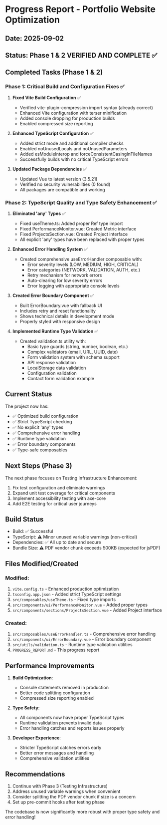 # Progress Report - Portfolio Website Optimization

## Date: 2025-09-02
## Status: Phase 1 & 2 VERIFIED AND COMPLETE ✅

## Completed Tasks (Phase 1 & 2)

### Phase 1: Critical Build and Configuration Fixes ✅

1. **Fixed Vite Build Configuration** ✅
   - Verified vite-plugin-compression import syntax (already correct)
   - Enhanced Vite configuration with terser minification
   - Added console dropping for production builds
   - Enabled compressed size reporting

2. **Enhanced TypeScript Configuration** ✅
   - Added strict mode and additional compiler checks
   - Enabled noUnusedLocals and noUnusedParameters
   - Added esModuleInterop and forceConsistentCasingInFileNames
   - Successfully builds with no critical TypeScript errors

3. **Updated Package Dependencies** ✅
   - Updated Vue to latest version (3.5.21)
   - Verified no security vulnerabilities (0 found)
   - All packages are compatible and working

### Phase 2: TypeScript Quality and Type Safety Enhancement ✅

1. **Eliminated 'any' Types** ✅
   - Fixed useTheme.ts: Added proper Ref<T> type import
   - Fixed PerformanceMonitor.vue: Created Metric interface
   - Fixed ProjectsSection.vue: Created Project interface
   - All explicit 'any' types have been replaced with proper types

2. **Enhanced Error Handling System** ✅
   - Created comprehensive useErrorHandler composable with:
     - Error severity levels (LOW, MEDIUM, HIGH, CRITICAL)
     - Error categories (NETWORK, VALIDATION, AUTH, etc.)
     - Retry mechanism for network errors
     - Auto-clearing for low severity errors
     - Error logging with appropriate console levels
   
3. **Created Error Boundary Component** ✅
   - Built ErrorBoundary.vue with fallback UI
   - Includes retry and reset functionality
   - Shows technical details in development mode
   - Properly styled with responsive design

4. **Implemented Runtime Type Validation** ✅
   - Created validation.ts utility with:
     - Basic type guards (string, number, boolean, etc.)
     - Complex validators (email, URL, UUID, date)
     - Form validation system with schema support
     - API response validation
     - LocalStorage data validation
     - Configuration validation
     - Contact form validation example

## Current Status

The project now has:
- ✅ Optimized build configuration
- ✅ Strict TypeScript checking
- ✅ No explicit 'any' types
- ✅ Comprehensive error handling
- ✅ Runtime type validation
- ✅ Error boundary components
- ✅ Type-safe composables

## Next Steps (Phase 3)

The next phase focuses on Testing Infrastructure Enhancement:
1. Fix test configuration and eliminate warnings
2. Expand unit test coverage for critical components
3. Implement accessibility testing with axe-core
4. Add E2E testing for critical user journeys

## Build Status

- Build: ✅ Successful
- TypeScript: ⚠️ Minor unused variable warnings (non-critical)
- Dependencies: ✅ All up to date and secure
- Bundle Size: ⚠️ PDF vendor chunk exceeds 500KB (expected for jsPDF)

## Files Modified/Created

### Modified:
1. `vite.config.ts` - Enhanced production optimization
2. `tsconfig.app.json` - Added strict TypeScript settings
3. `src/composables/useTheme.ts` - Fixed type imports
4. `src/components/ui/PerformanceMonitor.vue` - Added proper types
5. `src/components/sections/ProjectsSection.vue` - Added Project interface

### Created:
1. `src/composables/useErrorHandler.ts` - Comprehensive error handling
2. `src/components/ui/ErrorBoundary.vue` - Error boundary component
3. `src/utils/validation.ts` - Runtime type validation utilities
4. `PROGRESS_REPORT.md` - This progress report

## Performance Improvements

1. **Build Optimization**:
   - Console statements removed in production
   - Better code splitting configuration
   - Compressed size reporting enabled

2. **Type Safety**:
   - All components now have proper TypeScript types
   - Runtime validation prevents invalid data
   - Error handling catches and reports issues properly

3. **Developer Experience**:
   - Stricter TypeScript catches errors early
   - Better error messages and handling
   - Comprehensive validation utilities

## Recommendations

1. Continue with Phase 3 (Testing Infrastructure)
2. Address unused variable warnings when convenient
3. Consider splitting the PDF vendor chunk if size is a concern
4. Set up pre-commit hooks after testing phase

The codebase is now significantly more robust with proper type safety and error handling!